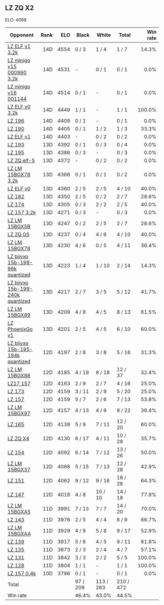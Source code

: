 ## LZ ZQ X2 ##

ELO: 4098

Opponent | Rank | ELO | Black | White | Total | Win rate
---------|-----:|----:|-------|-------|-------|-------:
[LZ ELF v1 3.2k](LZ%20ELF%20v1%203.2k.md) | 14D | 4554 | 0 / 3 | 1 / 4 | 1 / 7 | 14.3%
[LZ minigo v15 000990 3.2k](LZ%20minigo%20v15%20000990%203.2k.md) | 14D | 4531 | - | 0 / 1 | 0 / 1 | 0.0%
[LZ minigo v16 001144](LZ%20minigo%20v16%20001144.md) | 14D | 4514 | 0 / 1 | - | 0 / 1 | 0.0%
[LZ ELF v0 3.2k](LZ%20ELF%20v0%203.2k.md) | 14D | 4449 | 1 / 1 | - | 1 / 1 | 100.0%
[LZ 196](LZ%20196.md) | 14D | 4409 | 0 / 1 | - | 0 / 1 | 0.0%
[LZ 190](LZ%20190.md) | 14D | 4405 | 0 / 1 | 1 / 2 | 1 / 3 | 33.3%
[LZ ELF v1](LZ%20ELF%20v1.md) | 14D | 4403 | - | 0 / 2 | 0 / 2 | 0.0%
[LZ 193](LZ%20193.md) | 13D | 4392 | 0 / 1 | 0 / 3 | 0 / 4 | 0.0%
[LZ 195](LZ%20195.md) | 13D | 4386 | 0 / 3 | - | 0 / 3 | 0.0%
[LZ ZQ elf-5](LZ%20ZQ%20elf-5.md) | 13D | 4372 | - | 0 / 2 | 0 / 2 | 0.0%
[LZ LM 15BGX78 3.2k](LZ%20LM%2015BGX78%203.2k.md) | 13D | 4366 | 0 / 1 | 0 / 1 | 0 / 2 | 0.0%
[LZ ELF v0](LZ%20ELF%20v0.md) | 13D | 4360 | 2 / 5 | 2 / 5 | 4 / 10 | 40.0%
[LZ 182](LZ%20182.md) | 13D | 4350 | 2 / 5 | 0 / 2 | 2 / 7 | 28.6%
[LZ 174](LZ%20174.md) | 13D | 4305 | 0 / 3 | 2 / 2 | 2 / 5 | 40.0%
[LZ 157 3.2k](LZ%20157%203.2k.md) | 13D | 4271 | 0 / 3 | - | 0 / 3 | 0.0%
[LZ LM 15BGX5B](LZ%20LM%2015BGX5B.md) | 13D | 4247 | 0 / 2 | 2 / 5 | 2 / 7 | 28.6%
[LZ ZQ G5](LZ%20ZQ%20G5.md) | 13D | 4237 | 0 / 4 | 4 / 6 | 4 / 10 | 40.0%
[LZ LM 15BGX78](LZ%20LM%2015BGX78.md) | 13D | 4230 | 4 / 6 | 0 / 5 | 4 / 11 | 36.4%
[LZ bjiyxo 15b-199-96k quantized](LZ%20bjiyxo%2015b-199-96k%20quantized.md) | 13D | 4223 | 1 / 4 | 1 / 10 | 2 / 14 | 14.3%
[LZ bjiyxo 15b-199-240k quantized](LZ%20bjiyxo%2015b-199-240k%20quantized.md) | 13D | 4217 | 2 / 7 | 3 / 5 | 5 / 12 | 41.7%
[LZ LM 15BGX89](LZ%20LM%2015BGX89.md) | 13D | 4209 | 4 / 8 | 4 / 5 | 8 / 13 | 61.5%
[LZ PhoenixGo v1](LZ%20PhoenixGo%20v1.md) | 13D | 4201 | 2 / 5 | 4 / 5 | 6 / 10 | 60.0%
[LZ bjiyxo 15b-195-184k quantized](LZ%20bjiyxo%2015b-195-184k%20quantized.md) | 12D | 4197 | 2 / 8 | 3 / 8 | 5 / 16 | 31.3%
[LZ LM 15BGX88](LZ%20LM%2015BGX88.md) | 12D | 4185 | 4 / 19 | 8 / 18 | 12 / 37 | 32.4%
[LZ17 157](LZ17%20157.md) | 12D | 4163 | 2 / 9 | 2 / 7 | 4 / 16 | 25.0%
[LZ 173](LZ%20173.md) | 12D | 4159 | 3 / 11 | 2 / 9 | 5 / 20 | 25.0%
[LZ 157](LZ%20157.md) | 12D | 4159 | 5 / 7 | 2 / 6 | 7 / 13 | 53.8%
[LZ LM 15BGX97](LZ%20LM%2015BGX97.md) | 12D | 4157 | 4 / 13 | 4 / 9 | 8 / 22 | 36.4%
[LZ 165](LZ%20165.md) | 12D | 4139 | 5 / 9 | 7 / 11 | 12 / 20 | 60.0%
[LZ ZQ X4](LZ%20ZQ%20X4.md) | 12D | 4130 | 6 / 17 | 4 / 11 | 10 / 28 | 35.7%
[LZ 154](LZ%20154.md) | 12D | 4092 | 6 / 14 | 7 / 12 | 13 / 26 | 50.0%
[LZ LM 15BGX37](LZ%20LM%2015BGX37.md) | 12D | 4068 | 5 / 15 | 7 / 13 | 12 / 28 | 42.9%
[LZ 151](LZ%20151.md) | 12D | 4062 | 9 / 12 | 9 / 16 | 18 / 28 | 64.3%
[LZ 147](LZ%20147.md) | 12D | 4018 | 4 / 8 | 10 / 10 | 14 / 18 | 77.8%
[LZ LM 15BGXA5](LZ%20LM%2015BGXA5.md) | 11D | 3991 | 7 / 13 | 7 / 7 | 14 / 20 | 70.0%
[LZ 143](LZ%20143.md) | 11D | 3976 | 2 / 5 | 4 / 4 | 6 / 9 | 66.7%
[LZ LM 15BGXAA](LZ%20LM%2015BGXAA.md) | 11D | 3929 | 4 / 9 | 5 / 8 | 9 / 17 | 52.9%
[LZ 139](LZ%20139.md) | 11D | 3917 | 5 / 6 | 4 / 5 | 9 / 11 | 81.8%
[LZ 135](LZ%20135.md) | 11D | 3873 | 2 / 3 | 2 / 4 | 4 / 7 | 57.1%
[LZ 131](LZ%20131.md) | 11D | 3842 | 3 / 3 | 2 / 2 | 5 / 5 | 100.0%
[LZ 128](LZ%20128.md) | 11D | 3804 | 1 / 1 | - | 1 / 1 | 100.0%
[LZ 157 0.4k](LZ%20157%200.4k.md) | 10D | 3796 | 0 / 1 | - | 0 / 1 | 0.0%
Total | | | 97 / 209 | 113 / 263 | 210 / 472 | 
Win rate| | | 46.4% | 43.0% | 44.5% | 
